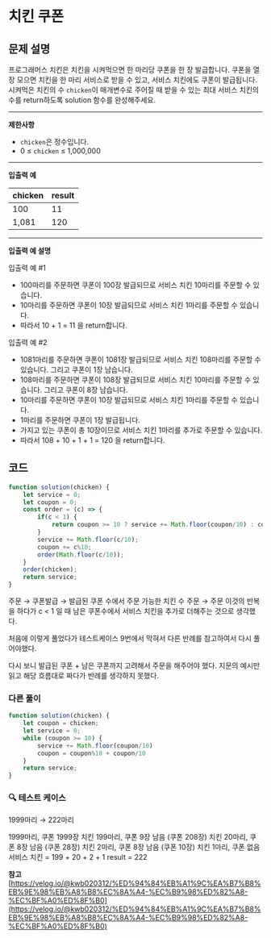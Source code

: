 # 치킨 쿠폰

## **문제 설명**

프로그래머스 치킨은 치킨을 시켜먹으면 한 마리당 쿠폰을 한 장 발급합니다. 쿠폰을 열 장 모으면 치킨을 한 마리 서비스로 받을 수 있고, 서비스 치킨에도 쿠폰이 발급됩니다. 시켜먹은 치킨의 수 `chicken`이 매개변수로 주어질 때 받을 수 있는 최대 서비스 치킨의 수를 return하도록 solution 함수를 완성해주세요.

***

**제한사항**

* `chicken`은 정수입니다.
* 0 ≤ `chicken` ≤ 1,000,000

***

**입출력 예**

| chicken | result |
| ------- | ------ |
| 100     | 11     |
| 1,081   | 120    |

***

**입출력 예 설명**

입출력 예 #1

* 100마리를 주문하면 쿠폰이 100장 발급되므로 서비스 치킨 10마리를 주문할 수 있습니다.
* 10마리를 주문하면 쿠폰이 10장 발급되므로 서비스 치킨 1마리를 주문할 수 있습니다.
* 따라서 10 + 1 = 11 을 return합니다.

입출력 예 #2

* 1081마리를 주문하면 쿠폰이 1081장 발급되므로 서비스 치킨 108마리를 주문할 수 있습니다. 그리고 쿠폰이 1장 남습니다.
* 108마리를 주문하면 쿠폰이 108장 발급되므로 서비스 치킨 10마리를 주문할 수 있습니다. 그리고 쿠폰이 8장 남습니다.
* 10마리를 주문하면 쿠폰이 10장 발급되므로 서비스 치킨 1마리를 주문할 수 있습니다.
* 1마리를 주문하면 쿠폰이 1장 발급됩니다.
* 가지고 있는 쿠폰이 총 10장이므로 서비스 치킨 1마리를 추가로 주문할 수 있습니다.
* 따라서 108 + 10 + 1 + 1 = 120 을 return합니다.



## 코드

```javascript
function solution(chicken) {
    let service = 0;
    let coupon = 0;
    const order = (c) => {
        if(c < 1) {
            return coupon >= 10 ? service += Math.floor(coupon/10) : coupon;
        }
        service += Math.floor(c/10);
        coupon += c%10;
        order(Math.floor(c/10));
    }
    order(chicken);
    return service;
}
```

주문 → 쿠폰발급 →  발급된 쿠폰 수에서 주문 가능한 치킨 수 주문 → 주문 이것의 반복을 하다가 c < 1 일 때 남은 쿠폰수에서 서비스 치킨을 추가로 더해주는 것으로 생각했다.

처음에 이렇게 풀었다가 테스트케이스 9번에서 막혀서 다른 반례를 참고하여서 다시 풀어야했다.

다시 보니 발급된 쿠폰 + 남은 쿠폰까지 고려해서 주문을 해주어야 했다. 지문의 예시만 읽고 해당 흐름대로 짜다가 반례를 생각하지 못했다.

### 다른 풀이

```javascript
function solution(chicken) {
    let coupon = chicken;
    let service = 0;
    while (coupon >= 10) {
        service += Math.floor(coupon/10)
        coupon = coupon%10 + coupon/10
    }
    return service;
}
```



### 🔍 **테스트 케이스**

1999마리 → 222마리

1999마리, 쿠폰 1999장 치킨 199마리, 쿠폰 9장 남음 (쿠폰 208장) 치킨 20마리, 쿠폰 8장 남음 (쿠폰 28장) 치킨 2마리, 쿠폰 8장 남음 (쿠폰 10장) 치킨 1마리, 쿠폰 없음 서비스 치킨 = 199 + 20 + 2 + 1 result = 222



**참고**[https://velog.io/@kwb020312/%ED%94%84%EB%A1%9C%EA%B7%B8%EB%9E%98%EB%A8%B8%EC%8A%A4-%EC%B9%98%ED%82%A8-%EC%BF%A0%ED%8F%B0](https://velog.io/@kwb020312/%ED%94%84%EB%A1%9C%EA%B7%B8%EB%9E%98%EB%A8%B8%EC%8A%A4-%EC%B9%98%ED%82%A8-%EC%BF%A0%ED%8F%B0)
